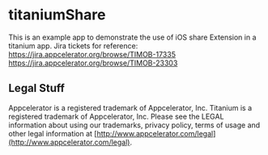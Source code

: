 # titaniumShare

This is an example app to demonstrate the use of iOS share Extension in a titanium app.
Jira tickets for reference:
https://jira.appcelerator.org/browse/TIMOB-17335
https://jira.appcelerator.org/browse/TIMOB-23303



Legal Stuff
-----------

Appcelerator is a registered trademark of Appcelerator, Inc. Titanium is 
a registered trademark of Appcelerator, Inc.  Please see the LEGAL information about using our trademarks,
privacy policy, terms of usage and other legal information at [http://www.appcelerator.com/legal](http://www.appcelerator.com/legal).
